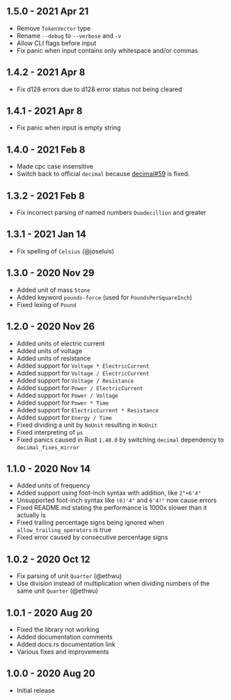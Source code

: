 ## 1.5.0 - 2021 Apr 21
- Remove `TokenVector` type
- Rename `--debug` to `--verbose` and `-v`
- Allow CLI flags before input
- Fix panic when input contains only whitespace and/or commas

## 1.4.2 - 2021 Apr 8
- Fix d128 errors due to d128 error status not being cleared

## 1.4.1 - 2021 Apr 8
- Fix panic when input is empty string

## 1.4.0 - 2021 Feb 8
- Made cpc case insensitive
- Switch back to official `decimal` because [decimal#59](https://github.com/alkis/decimal/issues/59) is fixed.

## 1.3.2 - 2021 Feb 8
- Fix incorrect parsing of named numbers `Duodecillion` and greater

## 1.3.1 - 2021 Jan 14
- Fix spelling of `Celsius` (@joseluis)

## 1.3.0 - 2020 Nov 29
- Added unit of mass `Stone`
- Added keyword `pounds-force` (used for `PoundsPerSquareInch`)
- Fixed lexing of `Pound`

## 1.2.0 - 2020 Nov 26
- Added units of electric current
- Added units of voltage
- Added units of resistance
- Added support for `Voltage * ElectricCurrent`
- Added support for `Voltage / ElectricCurrent`
- Added support for `Voltage / Resistance`
- Added support for `Power / ElectricCurrent`
- Added support for `Power / Voltage`
- Added support for `Power * Time`
- Added support for `ElectricCurrent * Resistance`
- Added support for `Energy / Time`
- Fixed dividing a unit by `NoUnit` resulting in `NoUnit`
- Fixed interpreting of `µs`
- Fixed panics caused in Rust `1.48.0` by switching `decimal` dependency to `decimal_fixes_mirror`

## 1.1.0 - 2020 Nov 14
- Added units of frequency
- Added support using foot-inch syntax with addition, like `2"+6'4"`
- Unsupported foot-inch syntax like `(6)'4"` and `6'4!"` now cause errors
- Fixed README.md stating the performance is 1000x slower than it actually is
- Fixed trailing percentage signs being ignored when `allow_trailing_operators` is true
- Fixed error caused by consecutive percentage signs

## 1.0.2 - 2020 Oct 12
- Fix parsing of unit `Quarter` (@ethwu)
- Use division instead of multiplication when dividing numbers of the same unit `Quarter` (@ethwu)

## 1.0.1 - 2020 Aug 20
- Fixed the library not working
- Added documentation comments
- Added docs.rs documentation link
- Various fixes and improvements

## 1.0.0 - 2020 Aug 20
- Initial release
